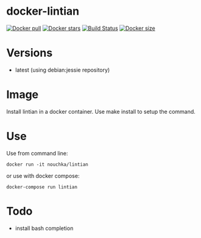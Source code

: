 # docker-lintian
[![Docker pull](https://img.shields.io/docker/pulls/nouchka/lintian)](https://hub.docker.com/r/nouchka/lintian/)
[![Docker stars](https://img.shields.io/docker/stars/nouchka/lintian)](https://hub.docker.com/r/nouchka/lintian/)
[![Build Status](https://gitlab.com/japromis/docker-lintian/badges/master/pipeline.svg)](https://gitlab.com/japromis/docker-lintian/pipelines)
[![Docker size](https://img.shields.io/docker/image-size/nouchka/lintian/latest)](https://hub.docker.com/r/nouchka/lintian/)

# Versions

* latest (using debian:jessie repository)

# Image
Install lintian in a docker container. Use make install to setup the command.

# Use

Use from command line:

	docker run -it nouchka/lintian
or use with docker compose:

	docker-compose run lintian

# Todo

* install bash completion
